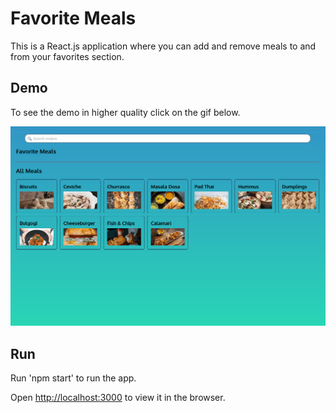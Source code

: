 # Favorite Meals

This is a React.js application where you can add and remove meals to and from your favorites section.

## Demo

To see the demo in higher quality click on the gif below.

![Favorite Meals Demo](demo/animacao.gif)

## Run

Run 'npm start' to run the app.

Open [http://localhost:3000](http://localhost:3000) to view it in the browser.